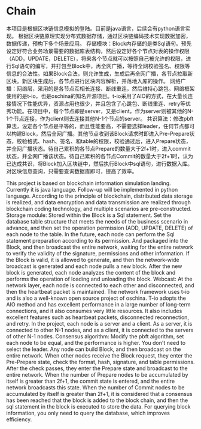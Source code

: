 # Chain
本项目是根据区块链信息模拟的登陆。目前是java语言，后续会有python语言实现。
根据区块链原理实现分布式数据存储，通过区块链编码技术实现数据加密，数据传递，预构下多个场景应用。
存储模块：Block内存储的是类Sql语句。预先设定好符合业务场景需要的数据库表结构，然后设定好各个节点对表的操作权限（ADD，UPDATE，DELETE），将来各个节点就可以按照自己被允许的权限，进行Sql语句的编写，并打包至Block中，再全网广播，等待全网校验签名、权限等信息的合法性。如果Block合法，则允许生成，生成后再全网广播，各节点拉取新区块。新区块生成后，各节点进行区块内容解析，并落地入库的操作。
网络广播：网络层，采用的是各节点互相长连接、断线重连，然后维持心跳包。网络框架使用的是t-io，也是oschina的知名开源项目。t-io采用了AIO的方式，在大量长连接情况下性能优异，资源占用也很少，并且包含了心跳包、断线重连、retry等优秀功能。在项目中，每个节点即是server，又是client，作为server则被其他的N-1个节点连接，作为client则去连接其他N-1个节点的server。
共识算法：修改pbft算法，设定各个节点是平等的，而且性能要高，不需要选择leader，任何节点都可以构建Block，然后全网广播。其他节点收到该Block请求时即进入Pre-Prepare状态，校验格式、hash、签名、和table的权限，校验通过后，进入Prepare状态，并全网广播状态。待自己累积的各节点Prepare的数量大于2f+1时，进入commit状态，并全网广播该状态。待自己累积的各节点Commit的数量大于2f+1时，认为已达成共识，将Block加入区块链中，然后执行Block中sql语句，进行数据入库。
对区块信息查询，只需要查询数据库即可，提高了效率。



This project is based on blockchain information simulation landing. Currently it is java language. Follow-up will be implemented in python language. According to the principle of blockchain, distributed data storage is realized, and data encryption and data transmission are realized through blockchain coding technology, and multiple scenarios are pre-constructed. Storage module: Stored within the Block is a Sql statement. Set the database table structure that meets the needs of the business scenario in advance, and then set the operation permission (ADD, UPDATE, DELETE) of each node to the table. In the future, each node can perform the Sql statement preparation according to its permission. And packaged into the Block, and then broadcast the entire network, waiting for the entire network to verify the validity of the signature, permissions and other information. If the Block is valid, it is allowed to generate, and then the network-wide broadcast is generated and each node pulls a new block. After the new block is generated, each node analyzes the content of the block and performs the operation of loading and unloading the block. Webcast: At the network layer, each node is connected to each other and disconnected, and then the heartbeat packet is maintained. The network framework uses t-io and is also a well-known open source project of oschina. T-io adopts the AIO method and has excellent performance in a large number of long-term connections, and it also consumes very little resources. It also includes excellent features such as heartbeat packets, disconnected reconnection, and retry. In the project, each node is a server and a client. As a server, it is connected to other N-1 nodes, and as a client, it is connected to the servers of other N-1 nodes. Consensus algorithm: Modify the pbft algorithm, set each node to be equal, and the performance is higher. You don't need to select the leader. Any node can build Block, and then broadcast on the entire network. When other nodes receive the Block request, they enter the Pre-Prepare state, check the format, hash, signature, and table permissions. After the check passes, they enter the Prepare state and broadcast to the entire network. When the number of Prepare nodes to be accumulated by itself is greater than 2f+1, the commit state is entered, and the entire network broadcasts this state. When the number of Commit nodes to be accumulated by itself is greater than 2f+1, it is considered that a consensus has been reached that the block is added to the block chain, and then the sql statement in the block is executed to store the data. For querying block information, you only need to query the database, which improves efficiency.
